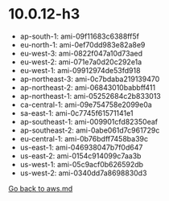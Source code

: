 
 # 10.0.12-h3
- ap-south-1: ami-09f11683c6388ff5f
- eu-north-1: ami-0ef70dd983e82a8e9
- eu-west-3: ami-0822f047a10d73aed
- eu-west-2: ami-071e7a0d20c292e1a
- eu-west-1: ami-09912974de53fd918
- ap-northeast-3: ami-0c7bdaba219139470
- ap-northeast-2: ami-06843010babbff411
- ap-northeast-1: ami-05252684c2b833013
- ca-central-1: ami-09e754758e2099e0a
- sa-east-1: ami-0c7745f61571141e1
- ap-southeast-1: ami-009901cfd82350eaf
- ap-southeast-2: ami-0abe061d7c961729c
- eu-central-1: ami-0b76bdff7458ba39c
- us-east-1: ami-046938047b7f0d647
- us-east-2: ami-0154c914099c7aa3b
- us-west-1: ami-05c9acf0b626592db
- us-west-2: ami-0340dd7a8698830d3

[Go back to aws.md](../../aws.md) 
